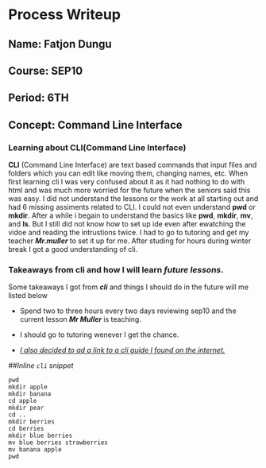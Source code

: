 # Process Writeup

## Name: Fatjon Dungu
## Course: SEP10
## Period: 6TH
## Concept: Command Line Interface 

### Learning about CLI(Command Line Interface)

**CLI** (Command Line Interface) are text based commands that input files and folders which you can edit like moving them, changing names, etc.
When first learning cli I was very confused about it as it had nothing to do with html and was much more worried for the future when the seniors said this was easy.
I did not understand the lessons or the work at all starting out and had 6 missing assiments related to CLI. I could not even understand **pwd** or **mkdir**. After a while  i begain to understand the basics like **pwd**, **mkdir**, **mv**, and **ls**. But I still did not know how to set up ide even after ewatching the vidoe and reading the intrustions twice. I had to go to tutoring and get my teacher ***Mr.muller*** to set it up for me. After studing for hours during winter break I  got a good understanding of cli.

### Takeaways from cli and how I will learn *future lessons*.

 Some takeaways I got from ***cli*** and things I should do in the future will me listed below

* Spend two to three hours every two days reviewing sep10 and the current lesson ***Mr Muller*** is teaching.

* I should go to tutoring wenever I get the chance.

* [*I also decided to ad a link to a cli guide I found on the internet.*](https://www.ibm.com/docs/en/ds8900/9.0.2?topic=interface-cli-commands)



##*Inline `cli` snippet*

```language
pwd
mkdir apple
mkdir banana
cd apple
mkdir pear
cd ..
mkdir berries
cd berries
mkdir blue berries
mv blue berries strawberries
mv banana apple
pwd
```
